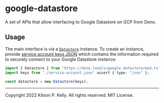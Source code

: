 # google-datastore

A set of APIs that allow interfacing to Google Datastore on GCP from Deno.

## Usage

The main interface is via a
[`Datastore`](https://doc.deno.land/https://deno.land/x/google_datastore/mod.ts/~/Datastore)
instance. To create an instance, provide
[service account keys JSON](https://cloud.google.com/iam/docs/creating-managing-service-account-keys)
which contains the information required to securely connect to your Google
Datastore instance:

```ts
import { Datastore } from "https://deno.land/x/google_datastore/mod.ts";
import keys from "./service-account.json" assert { type: "json" };

const datastore = new Datastore(keys);
```

---

Copyright 2022 Kitson P. Kelly. All rights reserved. MIT License.
